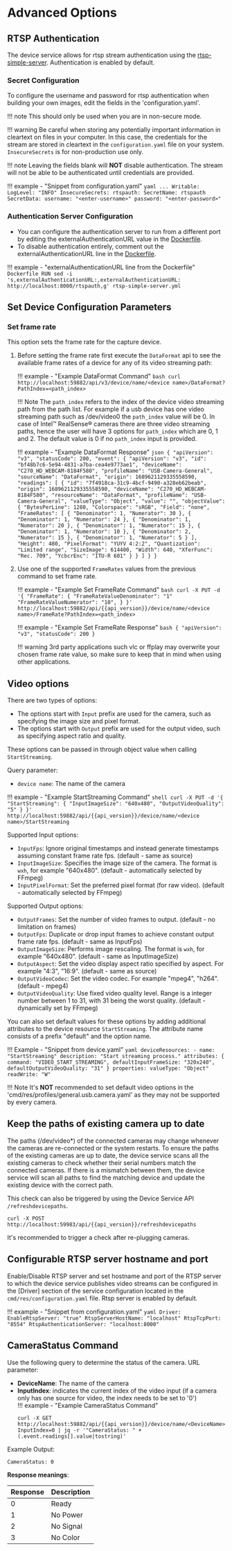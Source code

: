 # Advanced Options

## RTSP Authentication
The device service allows for rtsp stream authentication using the [rtsp-simple-server](https://github.com/aler9/mediamtx). Authentication is enabled by default.

### Secret Configuration
To configure the username and password for rtsp authentication when building your own images, edit the fields in the 'configuration.yaml'. 

!!! note 
    This should only be used when you are in non-secure mode.

!!! warning
    Be careful when storing any potentially important information in cleartext on files in your computer. In this case, the credentials for the stream are stored in cleartext in the `configuration.yaml` file on your system.
    `InsecureSecrets` is for non-production use only.
    
!!! note 
    Leaving the fields blank will **NOT** disable authentication. The stream will not be able to be authenticated until credentials are provided.

!!! example - "Snippet from configuration.yaml"
    ```yaml
    ...
    Writable:
        LogLevel: "INFO"
        InsecureSecrets:
            rtspauth:
                SecretName: rtspauth
                SecretData:
                    username: "<enter-username>"
                    password: "<enter-password>"
    ```

### Authentication Server Configuration
- You can configure the authentication server to run from a different port by editing the externalAuthenticationURL value in the [Dockerfile](https://github.com/edgexfoundry/device-usb-camera/blob/{{version}}/Dockerfile).
- To disable authentication entirely, comment out the externalAuthenticationURL line in the [Dockerfile](https://github.com/edgexfoundry/device-usb-camera/blob/{{version}}/Dockerfile).

!!! example - "externalAuthenticationURL line from the Dockerfile"
    ```Dockerfile
    RUN sed -i 's,externalAuthenticationURL:,externalAuthenticationURL: http://localhost:8000/rtspauth,g' rtsp-simple-server.yml
    ```

## Set Device Configuration Parameters
### Set frame rate
This option sets the frame rate for the capture device.

1. Before setting the frame rate first execute the `DataFormat` api to see the available frame rates of a device for any of its video streaming path:

    !!! example - "Example DataFormat Command"
        ```bash
        curl http://localhost:59882/api/v3/device/name/<device name>/DataFormat?PathIndex=<path_index>
        ```
   
    !!! Note
        The `path_index` refers to the index of the device video streaming path from the path list. For example if a usb device has one
        video streaming path such as /dev/video0 the `path_index` value will be 0. In case of Intel&#8482; RealSense&#174; cameras there are three video 
        streaming paths, hence the user will have 3 options for `path_index` which are 0, 1 and 2. The default value is 0 if no `path_index`
        input is provided.
    
    !!! example - "Example DataFormat Response"
        ```json
        {
            "apiVersion": "v3",
            "statusCode": 200,
            "event": {
                "apiVersion": "v3",
                "id": "bf48b7c6-5e94-4831-a7ba-cea4e9773ae1",
                "deviceName": "C270_HD_WEBCAM-8184F580",
                "profileName": "USB-Camera-General",
                "sourceName": "DataFormat",
                "origin": 1689621129335558590,
                "readings": [
                    {
                        "id": "7f4918ca-31c9-4bcf-9490-a328eb62beab",
                        "origin": 1689621129335558590,
                        "deviceName": "C270_HD_WEBCAM-8184F580",
                        "resourceName": "DataFormat",
                        "profileName": "USB-Camera-General",
                        "valueType": "Object",
                        "value": "",
                        "objectValue": {
                            "BytesPerLine": 1280,
                            "Colorspace": "sRGB",
                            "Field": "none",
                            "FrameRates": [
                                {
                                    "Denominator": 1,
                                    "Numerator": 30
                                },
                                {
                                    "Denominator": 1,
                                    "Numerator": 24
                                },
                                {
                                    "Denominator": 1,
                                    "Numerator": 20
                                },
                                {
                                    "Denominator": 1,
                                    "Numerator": 15
                                },
                                {
                                    "Denominator": 1,
                                    "Numerator": 10
                                },
                                {
                                    "Denominator": 2,
                                    "Numerator": 15
                                },
                                {
                                    "Denominator": 1,
                                    "Numerator": 5
                                }
                            ],
                            "Height": 480,
                            "PixelFormat": "YUYV 4:2:2",
                            "Quantization": "Limited range",
                            "SizeImage": 614400,
                            "Width": 640,
                            "XferFunc": "Rec. 709",
                            "YcbcrEnc": "ITU-R 601"
                        }
                    }
                ]
            }
        }
        ```

1. Use one of the supported `FrameRates` values from the previous command to set frame rate.

    !!! example - "Example Set FrameRate Command"
        ```bash
        curl -X PUT -d '{
                "FrameRate": {
                "FrameRateValueDenominator": "1"
                "FrameRateValueNumerator": "10",
                }
            }' http://localhost:59882/api/{{api_version}}/device/name/<device name>/FrameRate?PathIndex=<path_index>
        ``` 

    !!! example - "Example Set FrameRate Response"
        ```bash
        {
          "apiVersion": "v3",
          "statusCode": 200
        } 
        ``` 

    !!! warning
         3rd party applications such vlc or ffplay may overwrite your chosen frame rate value, so make sure to keep that in mind when using other applications.

## Video options
There are two types of options:
- The options start with `Input` prefix are used for the camera, such as specifying the image size and pixel format.  
- The options start with `Output` prefix are used for the output video, such as specifying aspect ratio and quality.  

These options can be passed in through object value when calling `StartStreaming`.

Query parameter:  
- `device name`: The name of the camera

!!! example - "Example StartStreaming Command"
    ```shell
    curl -X PUT -d '{
        "StartStreaming": {
        "InputImageSize": "640x480",
        "OutputVideoQuality": "5"
        }
    }' http://localhost:59882/api/{{api_version}}/device/name/<device name>/StartStreaming
    ```

Supported Input options:  

- `InputFps`: Ignore original timestamps and instead generate timestamps assuming constant frame rate fps. (default - same as source)  
- `InputImageSize`: Specifies the image size of the camera. The format is `wxh`, for example "640x480". (default - automatically selected by FFmpeg)  
- `InputPixelFormat`: Set the preferred pixel format (for raw video). (default - automatically selected by FFmpeg)  

Supported Output options:

- `OutputFrames`: Set the number of video frames to output. (default - no limitation on frames)  
- `OutputFps`: Duplicate or drop input frames to achieve constant output frame rate fps. (default - same as InputFps)  
- `OutputImageSize`: Performs image rescaling. The format is `wxh`, for example "640x480". (default - same as InputImageSize)  
- `OutputAspect`: Set the video display aspect ratio specified by aspect. For example "4:3", "16:9". (default - same as source)  
- `OutputVideoCodec`: Set the video codec. For example "mpeg4", "h264". (default - mpeg4)  
- `OutputVideoQuality`: Use fixed video quality level. Range is a integer number between 1 to 31, with 31 being the worst quality. (default - dynamically set by FFmpeg)  

You can also set default values for these options by adding additional attributes to the device resource `StartStreaming`.
The attribute name consists of a prefix "default" and the option name.

!!! Example - "Snippet from device.yaml"
    ```yaml
    deviceResources:
    - name: "StartStreaming"
        description: "Start streaming process."
        attributes:
        { command: "VIDEO_START_STREAMING",
            defaultInputFrameSize: "320x240",
            defaultOutputVideoQuality: "31"
        }
        properties:
        valueType: "Object"
        readWrite: "W"
    ```

!!! Note
    It's **NOT** recommended to set default video options in the 'cmd/res/profiles/general.usb.camera.yaml' as they may not be supported by every camera.


## Keep the paths of existing camera up to date
The paths (/dev/video*) of the connected cameras may change whenever the cameras are re-connected or the system restarts.
To ensure the paths of the existing cameras are up to date, the device service scans all the existing cameras to check whether their serial numbers match the connected cameras.
If there is a mismatch between them, the device service will scan all paths to find the matching device and update the existing device with the correct path.

This check can also be triggered by using the Device Service API `/refreshdevicepaths`.
```shell
curl -X POST http://localhost:59983/api/{{api_version}}/refreshdevicepaths
```

It's recommended to trigger a check after re-plugging cameras.

## Configurable RTSP server hostname and port

Enable/Disable RTSP server and set hostname and port of the RTSP server to which the device service publishes video streams can be configured in the [Driver] section of the service configuration located in the `cmd/res/configuration.yaml` file. Rtsp server is enabled by default.

!!! example - "Snippet from configuration.yaml"
    ```yaml
    Driver:
        EnableRtspServer: "true"
        RtspServerHostName: "localhost"
        RtspTcpPort: "8554"
        RtspAuthenticationServer: "localhost:8000"
    ```


## CameraStatus Command
Use the following query to determine the status of the camera.
URL parameter:

- **DeviceName**: The name of the camera  
- **InputIndex**: indicates the current index of the video input (if a camera only has one source for video, the index needs to be set to '0')  
!!! example - "Example CameraStatus Command"
    ```
    curl -X GET http://localhost:59882/api/{{api_version}}/device/name/<DeviceName>/CameraStatus?InputIndex=0 | jq -r '"CameraStatus: " + (.event.readings[].value|tostring)'
    ```

Example Output: 
```
CameraStatus: 0
```

**Response meanings**:

| Response   | Description |
| ---------- | ----------- |
| 0          | Ready |
| 1 | No Power |
| 2 | No Signal |
| 3 | No Color |    
